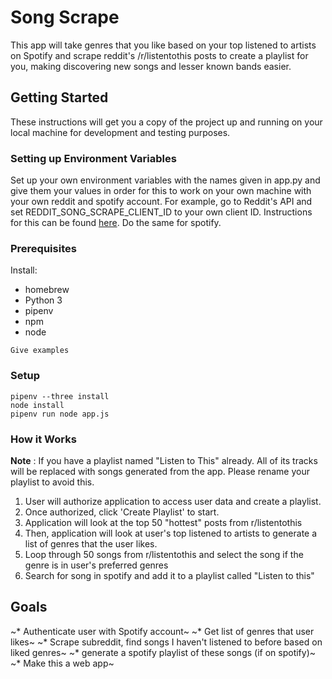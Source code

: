 # Song Scrape

This app will take genres that you like based on your top listened to artists on Spotify and scrape reddit's /r/listentothis posts to create a playlist for you, making discovering new songs and lesser known bands easier.

## Getting Started

These instructions will get you a copy of the project up and running on your local machine for development and testing purposes.

### Setting up Environment Variables

Set up your own environment variables with the names given in app.py and give them your values in order for this to work on your own machine with your own reddit and spotify account. For example, go to Reddit's API and set REDDIT_SONG_SCRAPE_CLIENT_ID to your own client ID. Instructions for this can be found [here](http://www.storybench.org/how-to-scrape-reddit-with-python/). Do the same for spotify.

### Prerequisites

Install:
* homebrew
* Python 3
* pipenv
* npm
* node
```
Give examples
```

### Setup

```
pipenv --three install
node install
pipenv run node app.js
```

### How it Works

**Note** : If you have a playlist named "Listen to This" already. All of its tracks will be replaced with songs generated from the app. Please rename your playlist to avoid this.

1. User will authorize application to access user data and create a playlist. 
2. Once authorized, click 'Create Playlist' to start.
3. Application will look at the top 50 "hottest" posts from r/listentothis
4. Then, application will look at user's top listened to artists to generate a list of genres that the user likes.
5. Loop through 50 songs from r/listentothis and select the song if the genre is in user's preferred genres
6. Search for song in spotify and add it to a playlist called "Listen to this"

## Goals

~* Authenticate user with Spotify account~
~* Get list of genres that user likes~
~* Scrape subreddit, find songs I haven't listened to before based on liked genres~
~* generate a spotify playlist of these songs (if on spotify)~
~* Make this a web app~
